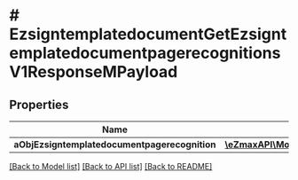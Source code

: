 # # EzsigntemplatedocumentGetEzsigntemplatedocumentpagerecognitionsV1ResponseMPayload

## Properties

Name | Type | Description | Notes
------------ | ------------- | ------------- | -------------
**aObjEzsigntemplatedocumentpagerecognition** | [**\eZmaxAPI\Model\EzsigntemplatedocumentpagerecognitionResponseCompound[]**](EzsigntemplatedocumentpagerecognitionResponseCompound.md) |  |

[[Back to Model list]](../../README.md#models) [[Back to API list]](../../README.md#endpoints) [[Back to README]](../../README.md)
